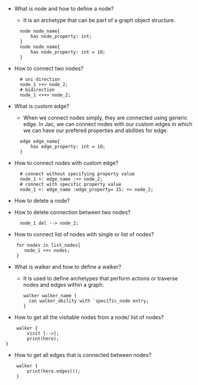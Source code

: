 - What is node and how to define a node?
  - It is an archetype that can be part of a graph object structure.
  ```jac
    node node_name{
        has node_property: int;
    }
    node node_name{
        has node_property: int = 10;
    }
  ```
  
- How to connect two nodes?
  ```jac
    # uni direction
    node_1 ++> node_2;
    # bidirection
    node_1 <++> node_2;
  ```
  
- What is custom edge?
  - When we connect nodes simply, they are connected using generic edge. In Jac, we can connect nodes with our custom edges in which we can have our prefered properties and abilities for edge.
  ```jac
    edge edge_name{
        has edge_property: int = 10;
    }
  ```
  
- How to connect nodes with custom edge?
  ```jac
    # connect without specifying property value
    node_1 +: edge_name :+> node_2;
    # connect with specific property value
    node_1 +: edge_name :edge_property= 15: +> node_2; 
  ```
  
- How to delete a node?

- How to delete connection between two nodes?
  ```jac
    node_1 del --> node_2;
  ```
- How to connect list of nodes with single or list of nodes?
```jac
    for nodes in list_nodes{
       node_1 ++> nodes; 
    }
```

- What is walker and how to define a walker?
  - It is used to define archetypes that perform actions or traverse nodes and edges within a graph.
    ```jac
    walker walker_name {
      can walker_ability with `specific_node entry;
    }
    ```

- How to get all the visitable nodes from a node/ list of nodes?
```jac
    walker {
        visit [-->];
        print(here);
}
```
- How to get all edges that is connected between nodes?
```jac
    walker {
        print(here.edges());
    }
```


